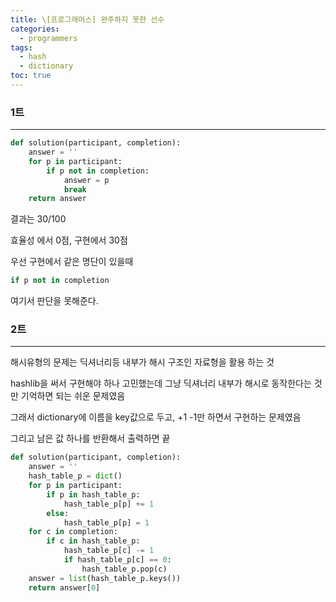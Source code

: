 ```yaml
---
title: \[프로그래머스] 완주하지 못한 선수
categories: 
  - programmers
tags: 
  - hash
  - dictionary
toc: true
---
```


### 1트

---

```python
def solution(participant, completion):
    answer = ''    
    for p in participant:
        if p not in completion:
            answer = p
            break
    return answer
```

결과는 30/100 

효율성 에서 0점, 구현에서 30점

우선 구현에서 같은 명단이 있을때 

```python
if p not in completion
```

여기서 판단을 못해준다.

### 2트

---

해시유형의 문제는 딕셔너리등 내부가 해시 구조인 자료형을 활용 하는 것

hashlib을 써서 구현해야 하나 고민했는데 그냥 딕셔너리 내부가 해시로 동작한다는 것만 기억하면 되는 쉬운 문제였음

그래서 dictionary에 이름을 key값으로 두고, +1 -1만 하면서 구현하는 문제였음

그리고 남은 값 하나를 반환해서 출력하면 끝

```python
def solution(participant, completion):
    answer = ''
    hash_table_p = dict()
    for p in participant:
        if p in hash_table_p:
            hash_table_p[p] += 1
        else:
            hash_table_p[p] = 1
    for c in completion:
        if c in hash_table_p:
            hash_table_p[c] -= 1
            if hash_table_p[c] == 0:
                hash_table_p.pop(c)
    answer = list(hash_table_p.keys())
    return answer[0]
```